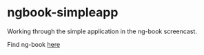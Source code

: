 ngbook-simpleapp
================

Working through the simple application in the ng-book screencast.

Find ng-book [here](https://www.ng-book.com/#packages)

